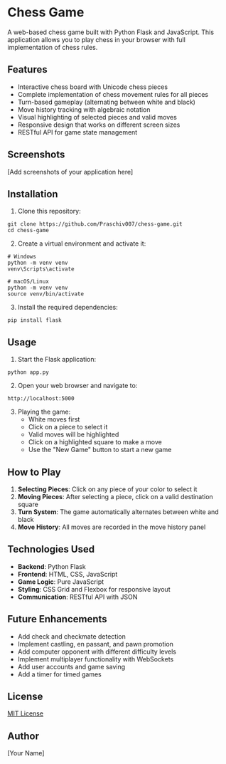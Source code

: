# Chess Game

A web-based chess game built with Python Flask and JavaScript. This application allows you to play chess in your browser with full implementation of chess rules.

## Features

- Interactive chess board with Unicode chess pieces
- Complete implementation of chess movement rules for all pieces
- Turn-based gameplay (alternating between white and black)
- Move history tracking with algebraic notation
- Visual highlighting of selected pieces and valid moves
- Responsive design that works on different screen sizes
- RESTful API for game state management

## Screenshots

[Add screenshots of your application here]

## Installation

1. Clone this repository:
```
git clone https://github.com/Praschiv007/chess-game.git
cd chess-game
```

2. Create a virtual environment and activate it:
```
# Windows
python -m venv venv
venv\Scripts\activate

# macOS/Linux
python -m venv venv
source venv/bin/activate
```

3. Install the required dependencies:
```
pip install flask
```

## Usage

1. Start the Flask application:
```
python app.py
```

2. Open your web browser and navigate to:
```
http://localhost:5000
```

3. Playing the game:
   - White moves first
   - Click on a piece to select it
   - Valid moves will be highlighted
   - Click on a highlighted square to make a move
   - Use the "New Game" button to start a new game

## How to Play

1. **Selecting Pieces**: Click on any piece of your color to select it
2. **Moving Pieces**: After selecting a piece, click on a valid destination square
3. **Turn System**: The game automatically alternates between white and black
4. **Move History**: All moves are recorded in the move history panel

## Technologies Used

- **Backend**: Python Flask
- **Frontend**: HTML, CSS, JavaScript
- **Game Logic**: Pure JavaScript
- **Styling**: CSS Grid and Flexbox for responsive layout
- **Communication**: RESTful API with JSON

## Future Enhancements

- Add check and checkmate detection
- Implement castling, en passant, and pawn promotion
- Add computer opponent with different difficulty levels
- Implement multiplayer functionality with WebSockets
- Add user accounts and game saving
- Add a timer for timed games

## License

[MIT License](LICENSE)

## Author

[Your Name]

